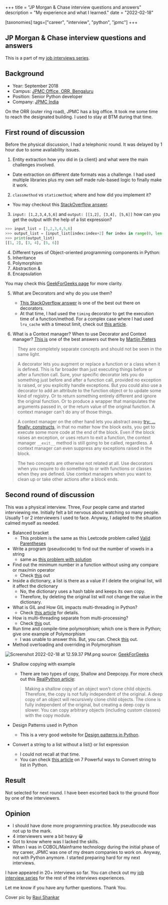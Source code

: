 +++
title = "JP Morgan & Chase interview questions and answers"
description = "My experience and what I learned."
date = "2022-02-18"

[taxonomies]
tags=["career", "interview", "python", "jpmc"]
+++

## JP Morgan & Chase interview questions and answers

This is a part of my [job interviews series](https://blog.soumendrak.com/series/job-interview). 

## Background

- Year: September 2018
- Campus: [JPMC Office, ORR, Bengaluru](https://goo.gl/maps/3beQjwthP5QJaadCA) 
- Position: Senior Python developer
- Company: [JPMC India](https://www.jpmorgan.com/IN/en/about-us)


On the ORR (outer ring road), JPMC has a big office. It took me some time to reach the designated building. I used to stay at BTM during that time.

## First round of discussion

Before the physical discussion, I had a telephonic round.
It was delayed by 1 hour due to some availability issues.


1. Entity extraction how you did in {a client} and what were the main challenges involved.
  - Date extraction on different date formats was a challenge. I had used multiple libraries plus my own self made rule-based logic to finally make it work. 
2. `classmethod` vs `staticmethod`; where and how did you implement it?
  - You may checkout this [StackOverflow answer](https://stackoverflow.com/a/1669524/5014656).
3. `input: [1,2,3,4,5,6]` and `output: [[1,2], [3,4], [5,6]]` how can you get the output with the help of a list expression?
```python
>>> input_list = [1,2,3,4,5,6]
>>> output_list = [input_list[index:index+2] for index in range(0, len(input_list), 2)]
>>> print(output_list)
[[1, 2], [3, 4], [5, 6]]
```
4. Different types of Object-oriented programming components in Python:
  1. Inheritance
  2. Polymorphism
  3. Abstraction &
  4. Encapsulation

You may check this [GeekForGeeks page](https://www.geeksforgeeks.org/python-oops-concepts/) for more clarity.

5. What are Decorators and why do you use them?
   - [This StackOverflow answer](https://stackoverflow.com/a/1594484/5014656) is one of the best out there on decorators.
   - At that time, I had used the `timing` decorator to get the execution time of a function/method. For a complex case where I had used `lru_cache` with a timeout limit, check out [this article](https://blog.soumendrak.com/cache-heavy-computation-functions-with-a-timeout-value).

6. What is a Context manager? When to use Decorator and Context manager?
[This is](https://stackoverflow.com/a/50823556/5014656) one of the best answers out there by [Martijn Pieters](https://stackoverflow.com/users/100297/martijn-pieters.)

> They are completely separate concepts and should not be seen in the same light.

> A decorator lets you augment or replace a function or a class when it is defined. This is far broader than just executing things before or after a function call. Sure, your specific decorator lets you do something just before and after a function call, provided no exception is raised, or you explicitly handle exceptions. But you could also use a decorator to add an attribute to the function object or to update some kind of registry. Or to return something entirely different and ignore the original function. Or to produce a wrapper that manipulates the arguments passed in, or the return value of the original function. A context manager can't do any of those things.

> A context manager on the other hand lets you abstract away [try: ... finally: constructs](https://docs.python.org/3/reference/compound_stmts.html#the-try-statement), in that no matter how the block exits, you get to execute some more code at the end of the block. Even if the block raises an exception, or uses return to exit a function, the context manager `__exit__` method is still going to be called, regardless. A context manager can even suppress any exceptions raised in the block.

> The two concepts are otherwise not related at all. Use decorators when you require to do something to or with functions or classes when they are defined. Use context managers when you want to clean up or take other actions after a block ends.

## Second round of discussion

This was a physical interview. Three, Four people came and started interviewing me. Initially felt a bit nervous about watching so many people. Usually 1 or 2 interviewers I used to face. Anyway, I adapted to the situation calmed myself as needed.

- Balanced bracket
  - This problem is the same as this Leetcode problem called [Valid Parentheses](https://leetcode.com/problems/valid-parentheses/?ref=soumendrak)
- Write a program (pseudocode) to find out the number of vowels in a string
  - same as [this problem with solution](https://www.geeksforgeeks.org/python-count-display-vowels-string/?ref=soumendrak)
- Find out the minimum number in a function without using any compare or max/min operator
  - Check [this](https://stackoverflow.com/a/15150820/5014656) out
- Inside a dictionary, a list is there as a value if I delete the original list, will it affect the dictionary
  - No, the dictionary uses a hash table and keeps its own copy.
  - Therefore, by deleting the original list will not change the value in the dictionary.
- What is GIL and How GIL impacts multi-threading in Python?
  - Check [this article](https://www.guru99.com/python-multithreading-gil-example.html/?ref=soumendrak) for details.
- How is multi-threading separate from multi-processing?
  - Check [this](https://towardsdatascience.com/multithreading-vs-multiprocessing-in-python-3afeb73e105f/?ref=soumendrak) out.
- Run time and compile-time polymorphism; which one is there in Python; give one example of Polymorphism
  - I was unable to answer this. But, you can. Check [this](https://softwareengineering.stackexchange.com/a/335724/183752) out.
- Method overloading and overriding in Polymorphism

![Screenshot 2022-02-18 at 12.59.37 PM.png](https://cdn.hashnode.com/res/hashnode/image/upload/v1645169404113/CIGc4UcVo.png)
source: [GeekForGeeks](https://www.geeksforgeeks.org/difference-between-method-overloading-and-method-overriding-in-python/?ref=soumendrak)

- Shallow copying with example
  - There are two types of copy, Shallow and Deepcopy.
For more check out this [RealPython article](https://realpython.com/copying-python-objects/?ref=soumendrak):

  > Making a shallow copy of an object won’t clone child objects. Therefore, the copy is not fully independent of the original.
  >  A deep copy of an object will recursively clone child objects. The clone is fully independent of the original, but creating a deep copy is slower.
  >  You can copy arbitrary objects (including custom classes) with the copy module.

- Design Patterns used in Python
  - This is a very good website for [Design patterns in Python](https://python-patterns.guide/?ref=soumendrak).

- Convert a string to a list without a list() or list expression
  - I could not recall at that time.
  - You can check [this article](https://www.pythonpool.com/convert-string-to-list-python/?ref=soumendrak) on 7 Powerful ways to Convert string to list in Python.

## Result

Not selected for next round. I have been escorted back to the ground floor by one of the interviewers.

## Opinion

- I should have done more programming practice. My pseudocode was not up to the mark.
- 4 interviewers were a bit heavy 😀
- Got to know where was I lacked the skills.
- When I was in COBOL/Mainframe technology during the initial phase of my career, JPMC was one of my dream companies to work on. Anyway, not with Python anymore. I started preparing hard for my next interviews.

I have appeared in 20+ interviews so far. You can check out my [job interview series](https://blog.soumendrak.com/series/job-interview) for the rest of the interviews experiences.

Let me know if you have any further questions. Thank You.
  
Cover pic by [Ravi Shankar](https://www.google.com/maps/contrib/100742079036785929554/photos/@12.6759627,76.7846841,9z/data=!3m1!4b1!4m3!8m2!3m1!1e1)